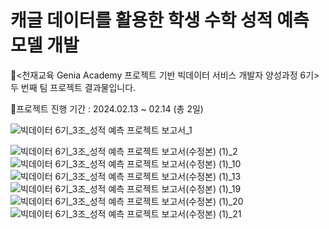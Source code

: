 # 캐글 데이터를 활용한 학생 수학 성적 예측 모델 개발
📌<천재교육 Genia Academy 프로젝트 기반 빅데이터 서비스 개발자 양성과정 6기> 두 번째 팀 프로젝트 결과물입니다.

📌프로젝트 진행 기간 : 2024.02.13 ~ 02.14 (총 2일)

![빅데이터 6기_3조_성적 예측 프로젝트 보고서_1](https://github.com/2shin0/Math-Score-Predict/assets/161694701/16d7e92f-2d49-4a11-b393-58fd334ef5a3)

![빅데이터 6기_3조_성적 예측 프로젝트 보고서(수정본) (1)_2](https://github.com/2shin0/Math-Score-Predict/assets/161694701/1df6b4e5-849b-4653-affc-f0a00d0e6a31)
![빅데이터 6기_3조_성적 예측 프로젝트 보고서(수정본) (1)_10](https://github.com/2shin0/Math-Score-Predict/assets/161694701/0b3bb758-3dac-4642-8507-a30cf4512766)
![빅데이터 6기_3조_성적 예측 프로젝트 보고서(수정본) (1)_13](https://github.com/2shin0/Math-Score-Predict/assets/161694701/3ea690d4-a3b6-47bd-bb10-797a328db136)
![빅데이터 6기_3조_성적 예측 프로젝트 보고서(수정본) (1)_19](https://github.com/2shin0/Math-Score-Predict/assets/161694701/a2f56c54-a784-4907-8047-a76714c932fb)
![빅데이터 6기_3조_성적 예측 프로젝트 보고서(수정본) (1)_20](https://github.com/2shin0/Math-Score-Predict/assets/161694701/2d358c8c-c3cb-4450-85e4-5ca0ee24508a)
![빅데이터 6기_3조_성적 예측 프로젝트 보고서(수정본) (1)_21](https://github.com/2shin0/Math-Score-Predict/assets/161694701/b8bf7a9f-8171-440d-9196-a3c0ca2ded05)
